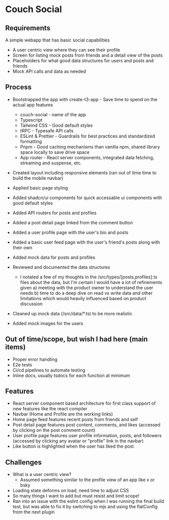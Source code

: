 # Couch Social

## Requirements

A simple webapp that has basic social capabilities

- A user centric view where they can see their profile
- Screen for listing mock posts from friends and a detail view of the posts
- Placeholders for what good data structures for users and posts and friends
- Mock API calls and data as needed

## Process

- Bootstrapped the app with create-t3-app - Save time to spend on the actual app features

  - couch-social - name of the app
  - Typescript
  - Tailwind CSS - Good default styles
  - tRPC - Typesafe API calls
  - ESLint & Prettier - Guardrails for best practices and standardized formatting
  - Pnpm - Good caching mechanisms than vanilla npm, shared library space locally to save drive space
  - App router - React server components, integrated data fetching, streaming and suspense, etc.

- Created layout including responsive elements (ran out of time time to build the mobile navbar)
- Applied basic page styling
- Added shadcn/ui components for quick accessable ui components with good default styles
- Added API routers for posts and profiles
- Added a post detail page linked from the comment button
- Added a user profile page with the user's bio and posts
- Added a basic user feed page with the user's friend's posts along with their own
- Added mock data for posts and profiles
- Reviewed and documented the data structures
  - I notated a few of my thoughts in the /src/types/[posts,profiles].ts files about the data, but I'm certain I would have a lot of refinements given a) meeting with the product owner to understand the user needs b) time to do a deep dive on read vs write data and other limitations which would heavily influenced based on product discussion
- Cleaned up mock data (/src/data/\*.ts) to be more realistic
- Added mock images for the users

## Out of time/scope, but wish I had here (main items)

- Proper error handling
- E2e tests
- Ci/cd pipelines to automate testing
- Inline docs, usually tsdocs for each function at minimum

## Features

- React server component based architecture for first class support of new features like the react compiler
- Navbar (Home and Profile are the working links)
- Home page feed features recent posts from friends and self
- Post detail page features post content, comments, and likes (accessed by clicking on the post comment count)
- User profile page features user profile information, posts, and followers (accessed by clicking any avatar or "profile" link in the navbar)
- Like button is highlighted when the user has liked the post

## Challenges

- What is a user centric view?
  - Assumed something similar to the profile view of an app like x or bsky
- Loading state deforms on load, need time to adjust CSS
- So many things I want to add but must resist and limit scope!
- Ran into an issue with the eslint config when I was running the final build test, but was able to fix it by switching to mjs and using the flatConfig from the next plugin

